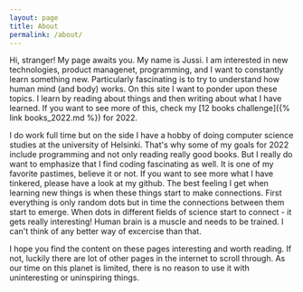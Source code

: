 ```yaml
---
layout: page
title: About
permalink: /about/
---
```


Hi, stranger! My page awaits you. My name is Jussi. I am interested in new technologies, product managenet, programming, and I want to constantly learn something new. Particularly fascinating is to try to understand how human mind (and body) works. On this site I want to ponder upon these topics. I learn by reading about things and then writing about what I have learned. If you want to see more of this, check my [12 books challenge]({% link books_2022.md %}) for 2022. 

I do work full time but on the side I have a hobby of doing computer science studies at the university of Helsinki. That's why some of my goals for 2022 include programming and not only reading really good books. But I really do want to emphasize that I find coding fascinating as well. It is one of my favorite pastimes, believe it or not. If you want to see more what I have tinkered, please have a look at my github. The best feeling I get when learning new things is when these things start to make connections. First everything is only random dots but in time the connections between them start to emerge. When dots in different fields of science start to connect - it gets really interesting! Human brain is a muscle and needs to be trained. I can't think of any better way of excercise than that. 

I hope you find the content on these pages interesting and worth reading. If not, luckily there are lot of other pages in the internet to scroll through. As our time on this planet is limited, there is no reason to use it with uninteresting or uninspiring things. 